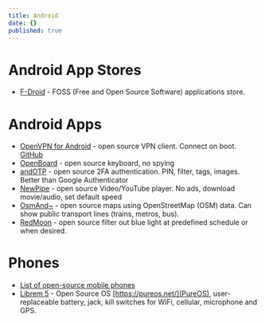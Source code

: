 ```yaml
---
title: Android
date: {}
published: true
---
```


# Android App Stores

* [F-Droid](https://f-droid.org/) - FOSS (Free and Open Source Software) applications store.

# Android Apps

* [OpenVPN for Android](https://f-droid.org/en/packages/de.blinkt.openvpn/) - open source VPN client. Connect on boot. [GitHub](https://github.com/schwabe/ics-openvpn)
* [OpenBoard](https://f-droid.org/en/packages/org.dslul.openboard.inputmethod.latin/) - open source keyboard, no spying
* [andOTP](https://f-droid.org/en/packages/org.shadowice.flocke.andotp/) - open source 2FA authentication. PIN, filter, tags, images. Better than Google Authenticator
* [NewPipe](https://f-droid.org/en/packages/org.schabi.newpipe/) - open source Video/YouTube player. No ads, download movie/audio, set default speed
* [OsmAnd~](https://f-droid.org/en/packages/net.osmand.plus/) - open source maps using OpenStreetMap (OSM) data. Can show public transport lines (trains, metros, bus).
* [RedMoon](https://f-droid.org/en/packages/com.jmstudios.redmoon/) - open source filter out blue light at predefined schedule or when desired.

# Phones

* [List of open-source mobile phones](https://en.wikipedia.org/wiki/List_of_open-source_mobile_phones)
* [Librem 5](https://puri.sm/products/librem-5/) - Open Source OS [https://pureos.net/](PureOS), user-replaceable battery, jack, kill switches for WiFi, cellular, microphone and GPS.

